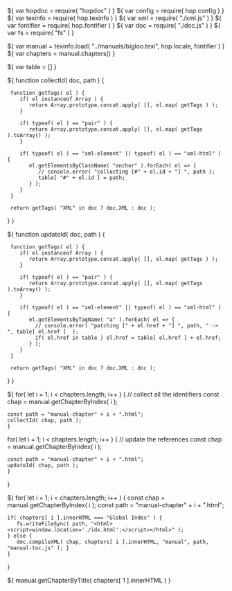 ${ var hopdoc = require( "hopdoc" ) }
${ var config = require( hop.config ) }
${ var texinfo = require( hop.texinfo ) }
${ var xml = require( "./xml.js" ) }
${ var fontifier = require( hop.fontifier ) }
${ var doc = require( "./doc.js" ) }
${ var fs = require( "fs" ) }

${ var manual = texinfo.load( "../manuals/bigloo.texi", hop.locale, fontifier ) }
${ var chapters = manual.chapters() }

${ var table = [] }

${ function collectId( doc, path ) {
   
     function getTags( el ) {
        if( el instanceof Array ) {
           return Array.prototype.concat.apply( [], el.map( getTags ) );
        }
      
        if( typeof( el ) == "pair" ) {
	       return Array.prototype.concat.apply( [], el.map( getTags ).toArray() );
        }

        if( typeof( el ) == "xml-element" || typeof( el ) == "xml-html" ) {
	       el.getElementsByClassName( "anchor" ).forEach( el => {
              // console.error( "collecting [#" + el.id + "] ", path );
		      table[ "#" + el.id ] = path;
		   } );
        }
     }

     return getTags( "XML" in doc ? doc.XML : doc );
   } 
}

${ function updateId( doc, path ) {
   
     function getTags( el ) {
        if( el instanceof Array ) {
           return Array.prototype.concat.apply( [], el.map( getTags ) );
        }
      
        if( typeof( el ) == "pair" ) {
	       return Array.prototype.concat.apply( [], el.map( getTags ).toArray() );
        }

        if( typeof( el ) == "xml-element" || typeof( el ) == "xml-html" ) {
	       el.getElementsByTagName( "a" ).forEach( el => {
		     // console.error( "patching [" + el.href + "] ", path, " -> ", table[ el.href ]  );
		     if( el.href in table ) el.href = table[ el.href ] + el.href;
		   } );
        }
     }

     return getTags( "XML" in doc ? doc.XML : doc );
   } 
}

${ for( let i = 1; i < chapters.length; i++ ) {
    // collect all the identifiers
    const chap = manual.getChapterByIndex( i );
	
	const path = "manual-chapter" + i + ".html";
	collectId( chap, path );
	}
  for( let i = 1; i < chapters.length; i++ ) {
    // update the references
    const chap = manual.getChapterByIndex( i );
	
	const path = "manual-chapter" + i + ".html";
	updateId( chap, path );
	}
 }
	
${ for( let i = 1; i < chapters.length; i++ ) {
    const chap = manual.getChapterByIndex( i );
	const path = "manual-chapter" + i + ".html";
	
	if( chapters[ i ].innerHTML === "Global Index" ) {
	   fs.writeFileSync( path, "<html><script>window.location='./idx.html';</script></html>" );
    } else {
   	   doc.compileXML( chap, chapters[ i ].innerHTML, "manual", path, "manual-toc.js" ); }
	}
 }

${ manual.getChapterByTitle( chapters[ 1 ].innerHTML ) }
